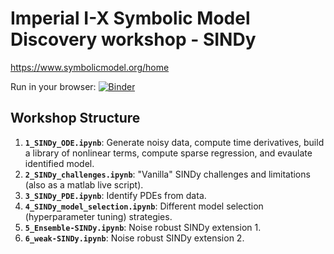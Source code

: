 # Imperial I-X Symbolic Model Discovery workshop - SINDy

https://www.symbolicmodel.org/home

Run in your browser: 
[![Binder](https://mybinder.org/badge_logo.svg)](https://mybinder.org/v2/gh/urban-fasel/I-X_workshop_2025/HEAD?labpath=1_SINDy_ODE.ipynb)

## Workshop Structure

1.  **`1_SINDy_ODE.ipynb`**: Generate noisy data, compute time derivatives, build a library of nonlinear terms, compute sparse regression, and evaulate identified model.
2.  **`2_SINDy_challenges.ipynb`**: "Vanilla" SINDy challenges and limitations (also as a matlab live script).
3.  **`3_SINDy_PDE.ipynb`**: Identify PDEs from data.
4.  **`4_SINDy_model_selection.ipynb`**: Different model selection (hyperparameter tuning) strategies.
5.  **`5_Ensemble-SINDy.ipynb`**: Noise robust SINDy extension 1.
6.  **`6_weak-SINDy.ipynb`**: Noise robust SINDy extension 2.

